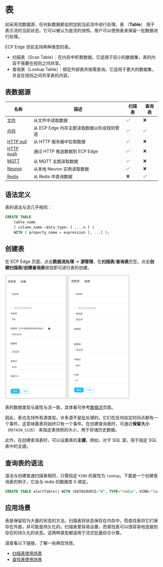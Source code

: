 # 表

如采用流数据源，任何新数据都会附加到当前流中进行处理。表 （**Table**） 用于表示流的当前状态。它可以被认为是流的快照。用户可以使用表来保留一批数据进行处理。

ECP Edge 目前支持两种类型的表。

- 扫描表（Scan Table）：在内存中积累数据。它适用于较小的数据集，表的内容不需要在规则之间共享。
- 查询表（Lookup Table）：绑定外部表并按需查询。它适用于更大的数据集，并且在规则之间共享表的内容。

## 表数据源

| 名称                        | 描述                                       | 扫描表 | 查询表 |
| --------------------------- | ------------------------------------------ | ------ | ------ |
| [文件](./file.md)           | 从文件中读取数据                           | ✅      | ❌      |
| [内存](./memory.md)         | 从 ECP Edge 内存主题读取数据以形成规则管道 | ✅      | ✅      |
| [HTTP pull](./http_pull.md) | 从 HTTP 服务器中拉取数据                   | ✅      | ❌      |
| [HTTP push](./http_push.md) | 通过 HTTP 推送数据到 ECP Edge              | ✅      | ❌      |
| [MQTT](./mqtt.md)           | 从 MQTT 主题读取数据                       | ✅      | ❌      |
| [Neuron](./neuron.md)       | 从本地 Neuron 实例读取数据                 | ✅      | ❌      |
| [Redis](./redis.md)         | 从 Redis 中查询数据                        | ❌      | ✅      |

## 语法定义

表的语法与流几乎相同：

```sql
CREATE TABLE   
    table_name   
    ( column_name <data_type> [ ,...n ] )
    WITH ( property_name = expression [, ...] );
```

## 创建表

在 ECP Edge 页面，点击**数据流处理** -> **源管理**，在**扫描表**/**查询表**页签，点击**创建扫描表/创建查询表**按钮即可进行表的创建。

<img src="./_assets/tables.png" alt="tables" style="zoom:40%;" />

表的数据类型与属性与流一致，具体看可参考[数据流](./stream.md)页面。

因此，表也支持所有源类型。许多源不是批处理的，它们在任何给定时间点都有一个事件，这意味着表将始终只有一个事件。在创建查询表时，可通过**保留大小**（`RETAIN_SIZE`） 来指定表快照的大小，用于存储历史数据。

此外，在创建查询表时，可以设置表的**主键**。例如，对于 SQL 源，用于指定 SQL 表中的主键。

## 查询表的语法

语法与创建普通扫描表相同，只需指定 `KIND` 的属性为 `lookup`。下面是一个创建查询表的例子，它会与 redis 的数据库 0 绑定。

```sql
CREATE TABLE alertTable() WITH (DATASOURCE="0", TYPE="redis", KIND="lookup")
```

## 应用场景

表是保留较为大量的状态的方法。扫描表将状态保存在内存中，而查找表将它们保存在外部，并可能是持久化的。扫描表更容易设置，而查找表可以很容易地连接到存在的持久化的状态。这两种类型都适用于流式批量综合计算。

请查看以下链接，了解一些典型场景。

- [扫描表使用场景](scan.md)
- [查找表使用场景](lookup.md)